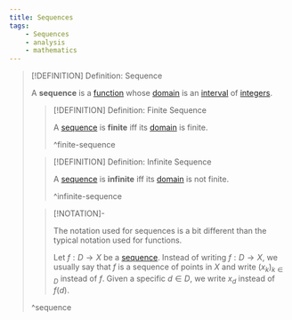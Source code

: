 ```yaml
---
title: Sequences
tags:
    - Sequences
    - analysis
    - mathematics
---
```


>[!DEFINITION] Definition: Sequence
>
>A **sequence** is a [function](../Functions.md) whose [domain](../Functions.md) is an [interval](../../../Set%20Theory/Ordering/Intervals.md) of [integers](TODO).
>
>>[!DEFINITION] Definition: Finite Sequence
>>
>>A [sequence](Sequences.md) is **finite** iff its [domain](../Functions.md) is finite.
>>
>>^finite-sequence
>>
>
>>[!DEFINITION] Definition: Infinite Sequence
>>
>>A [sequence](Sequences.md) is **infinite** iff its [domain](../Functions.md) is not finite.
>>
>>^infinite-sequence
>
>>[!NOTATION]-
>>
>>The notation used for sequences is a bit different than the typical notation used for functions.
>>
>>Let $f: D \to X$ be a [sequence](Sequences.md). Instead of writing $f: D \to X$, we usually  say that $f$ is a sequence of points in $X$ and write $(x_k)_{k \in D}$ instead of $f$. Given a specific $d \in D$, we write $x_d$ instead of $f(d)$.
>>
>
>^sequence
>